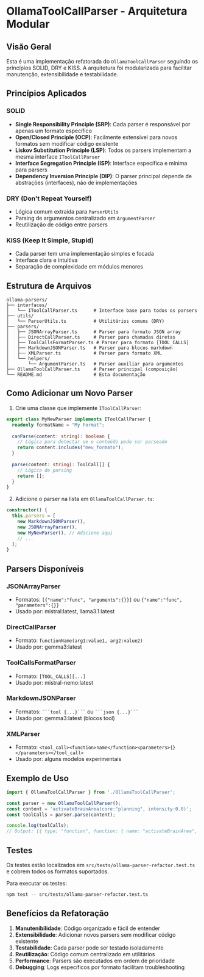 # OllamaToolCallParser - Arquitetura Modular

## Visão Geral

Esta é uma implementação refatorada do `OllamaToolCallParser` seguindo os princípios SOLID, DRY e KISS. A arquitetura foi modularizada para facilitar manutenção, extensibilidade e testabilidade.

## Princípios Aplicados

### SOLID

- **Single Responsibility Principle (SRP)**: Cada parser é responsável por apenas um formato específico
- **Open/Closed Principle (OCP)**: Facilmente extensível para novos formatos sem modificar código existente
- **Liskov Substitution Principle (LSP)**: Todos os parsers implementam a mesma interface `IToolCallParser`
- **Interface Segregation Principle (ISP)**: Interface específica e mínima para parsers
- **Dependency Inversion Principle (DIP)**: O parser principal depende de abstrações (interfaces), não de implementações

### DRY (Don't Repeat Yourself)

- Lógica comum extraída para `ParserUtils`
- Parsing de argumentos centralizado em `ArgumentParser`
- Reutilização de código entre parsers

### KISS (Keep It Simple, Stupid)

- Cada parser tem uma implementação simples e focada
- Interface clara e intuitiva
- Separação de complexidade em módulos menores

## Estrutura de Arquivos

```
ollama-parsers/
├── interfaces/
│   └── IToolCallParser.ts      # Interface base para todos os parsers
├── utils/
│   └── ParserUtils.ts          # Utilitários comuns (DRY)
├── parsers/
│   ├── JSONArrayParser.ts      # Parser para formato JSON array
│   ├── DirectCallParser.ts     # Parser para chamadas diretas
│   ├── ToolCallsFormatParser.ts # Parser para formato [TOOL_CALLS]
│   ├── MarkdownJSONParser.ts   # Parser para blocos markdown
│   ├── XMLParser.ts            # Parser para formato XML
│   └── helpers/
│       └── ArgumentParser.ts   # Parser auxiliar para argumentos
├── OllamaToolCallParser.ts     # Parser principal (composição)
└── README.md                   # Esta documentação
```

## Como Adicionar um Novo Parser

1. Crie uma classe que implemente `IToolCallParser`:

```typescript
export class MyNewParser implements IToolCallParser {
  readonly formatName = "My Format";
  
  canParse(content: string): boolean {
    // Lógica para detectar se o conteúdo pode ser parseado
    return content.includes("meu_formato");
  }
  
  parse(content: string): ToolCall[] {
    // Lógica de parsing
    return [];
  }
}
```

2. Adicione o parser na lista em `OllamaToolCallParser.ts`:

```typescript
constructor() {
  this.parsers = [
    new MarkdownJSONParser(),
    new JSONArrayParser(),
    new MyNewParser(), // Adicione aqui
    // ...
  ];
}
```

## Parsers Disponíveis

### JSONArrayParser
- Formatos: `[{"name":"func", "arguments":{}}]` ou `{"name":"func", "parameters":{}}`
- Usado por: mistral:latest, llama3.1:latest

### DirectCallParser
- Formato: `functionName(arg1:value1, arg2:value2)`
- Usado por: gemma3:latest

### ToolCallsFormatParser
- Formato: `[TOOL_CALLS][...]`
- Usado por: mistral-nemo:latest

### MarkdownJSONParser
- Formatos: ` ```tool {...}``` ` ou ` ```json {...}``` `
- Usado por: gemma3:latest (blocos tool)

### XMLParser
- Formato: `<tool_call><function>name</function><parameters>{}</parameters></tool_call>`
- Usado por: alguns modelos experimentais

## Exemplo de Uso

```typescript
import { OllamaToolCallParser } from './OllamaToolCallParser';

const parser = new OllamaToolCallParser();
const content = 'activateBrainArea(core:"planning", intensity:0.8)';
const toolCalls = parser.parse(content);

console.log(toolCalls);
// Output: [{ type: "function", function: { name: "activateBrainArea", arguments: {...} } }]
```

## Testes

Os testes estão localizados em `src/tests/ollama-parser-refactor.test.ts` e cobrem todos os formatos suportados.

Para executar os testes:

```bash
npm test -- src/tests/ollama-parser-refactor.test.ts
```

## Benefícios da Refatoração

1. **Manutenibilidade**: Código organizado e fácil de entender
2. **Extensibilidade**: Adicionar novos parsers sem modificar código existente
3. **Testabilidade**: Cada parser pode ser testado isoladamente
4. **Reutilização**: Código comum centralizado em utilitários
5. **Performance**: Parsers são executados em ordem de prioridade
6. **Debugging**: Logs específicos por formato facilitam troubleshooting 